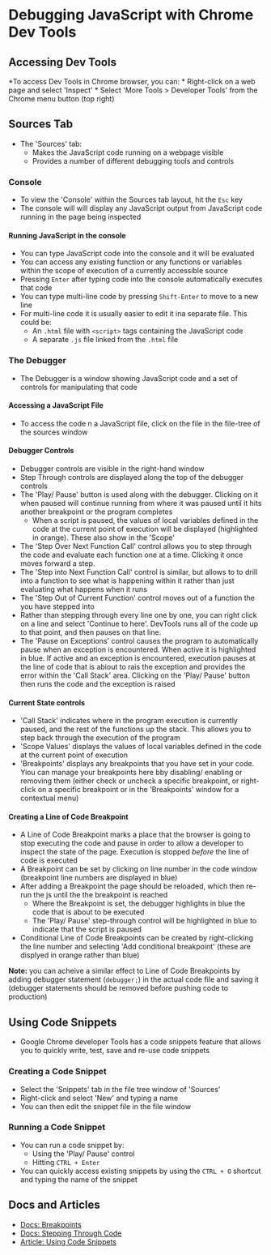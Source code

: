 # Debugging JavaScript with Chrome Dev Tools

## Accessing Dev Tools

  *To access Dev Tools in Chrome browser, you can:
    * Right-click on a web page and select 'Inspect'
    * Select 'More Tools > Developer Tools' from the Chrome menu button (top right)

## Sources Tab

  * The 'Sources' tab:
    * Makes the JavaScript code running on a webpage visible
    * Provides a number of different debugging tools and controls

### Console

  * To view the 'Console' within the Sources tab layout, hit the `Esc` key
  * The console will will display any JavaScript output from JavaScript code running in the page being inspected

#### Running JavaScript in the console

  * You can type JavaScript code into the console and it will be evaluated
  * You can access any existing function or any functions or variables within the scope of execution of a currently accessible source
  * Pressing `Enter` after typing code into the console automatically executes that code
  * You can type multi-line code by pressing `Shift-Enter` to move to a new line
  * For multi-line code it is usually easier to edit it ina separate file. This could be:
    *  An `.html` file with `<script>` tags containing the JavaScript code
    * A separate `.js` file linked from the `.html` file

### The Debugger

  * The Debugger is a window showing JavaScript code and a set of controls for manipulating that code

#### Accessing a JavaScript File

  * To access the code n a JavaScript file, click on the file in the file-tree of the sources window

#### Debugger Controls

  * Debugger controls are visible in the right-hand window
  * Step Through controls are displayed along the top of the debugger controls
  * The 'Play/ Pause' button is used along with the debugger. Clicking on it when paused will continue running from where it was paused until it hits another breakpoint or the program completes
    * When a script is paused, the values of local variables defined in the code at the current point of execution will be displayed (highlighted in orange). These also show in the 'Scope' 
  * The 'Step Over Next Function Call' control allows you to step through the code and evaluate each function one at a time. Clicking it once moves forward a step.
  * The 'Step into Next Function Call' control is similar, but allows to to drill into a function to see what is happening within it rather than just evaluating what happens when it runs 
  * The 'Step Out of Current Function' control moves out of a function the you have stepped into
  * Rather than stepping through every line one by one, you can right click on a line and select 'Continue to here'. DevTools runs all of the code up to that point, and then pauses on that line.
  * The 'Pause on Exceptions' control causes the program to automatically pause when an exception is encountered. When active it is highlighted in blue. If active and an exception is encountered, execution pauses at the line of code that is abiout to rais the exception and provides the error within the 'Call Stack' area. Clicking on the 'Play/ Pause' button then runs the code and the exception is raised

#### Current State controls
  
  * 'Call Stack' indicates where in the program execution is currently paused, and the rest of the functions up the stack. This allows you to step back through the execution of the program
  * 'Scope Values' displays the values of local variables defined in the code at the current point of execution
  * 'Breakpoints' displays any breakpoints that you have set in your code. Yiou can manage your breakpoints here bby disabling/ enabling or removing them (either check or uncheck a specific breakpoint, or right-click on a specific breakpoint or in the 'Breakpoints' window for a contextual menu)

#### Creating a Line of Code Breakpoint
  
  * A Line of Code Breakpoint marks a place that the browser is going to stop executing the code and pause in order to allow a developer to inspect the state of the page. Execution is stopped *before* the line of code is executed
  * A Breakpoint can be set by clicking on line number in the code window (breakpoint line numbers are displayed in blue)
  * After adding a Breakpoint the page should be reloaded, which then re-run the js until the the breakpoint is reached
    * Where the Breakpoint is set, the debugger highlights in blue the code that is about to be executed
    * The 'Play/ Pause' step-through control will be highlighted in blue to indicate that the script is paused
  * Conditional Line of Code Breakpoints can be created by right-clicking the line number and selecting 'Add conditional breakpoint' (these are displyed in orange rather than blue)

**Note:** you can acheive a similar effect to Line of Code Breakpoints by adding debugger statement (`debugger;`) in the actual code file and saving it (debugger statements should be removed before pushing code to production)

## Using Code Snippets

  * Google Chrome developer Tools has a code snippets feature that allows you to quickly write, test, save and re-use code snippets

### Creating a Code Snippet

  * Select the 'Snippets' tab in the file tree window of 'Sources'
  * Right-click and select 'New' and typing a name
  * You can then edit the snippet file in the file window

### Running a Code Snippet

  * You can run a code snippet by:
    * Using the 'Play/ Pause' control
    * Hitting `CTRL + Enter`
  * You can quickly access existing snippets by using the `CTRL + O` shortcut and typing the name of the snippet

## Docs and Articles

  * [Docs: Breakpoints](https://developers.google.com/web/tools/chrome-devtools/javascript/breakpoints)
  * [Docs: Stepping Through Code](https://developers.google.com/web/tools/chrome-devtools/javascript/reference#stepping)
  * [Article: Using Code Snippets](https://www.alexkras.com/using-code-snippets-to-test-save-and-reuse-javascript-code-in-chrome-developer-tools/)
